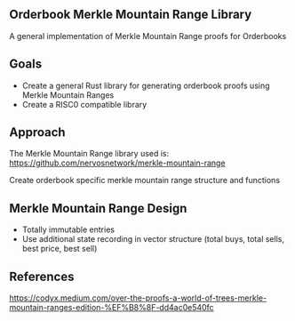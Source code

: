 ## Orderbook Merkle Mountain Range Library

A general implementation of Merkle Mountain Range proofs for Orderbooks 


## Goals 

- Create a general Rust library for generating orderbook proofs using Merkle Mountain Ranges
- Create a RISC0 compatible library  


## Approach

The Merkle Mountain Range library used is: https://github.com/nervosnetwork/merkle-mountain-range

Create orderbook specific merkle mountain range structure and functions

## Merkle Mountain Range Design 

- Totally immutable entries
- Use additional state recording in vector structure (total buys, total sells, best price, best sell)


## References 
https://codyx.medium.com/over-the-proofs-a-world-of-trees-merkle-mountain-ranges-edition-%EF%B8%8F-dd4ac0e540fc

